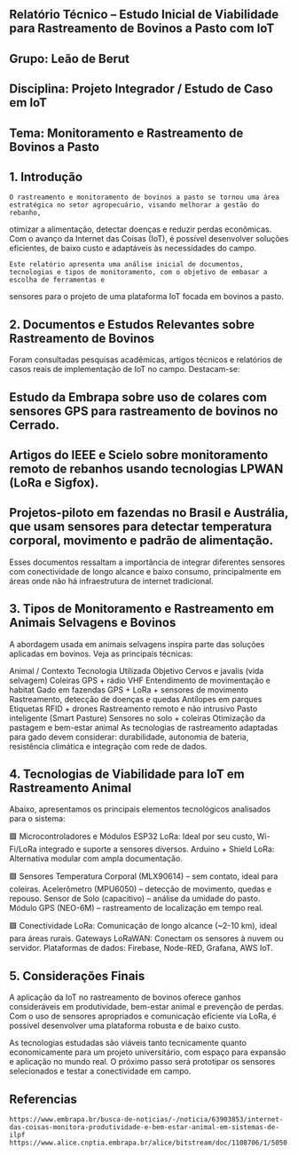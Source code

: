 ## Relatório Técnico – Estudo Inicial de Viabilidade para Rastreamento de Bovinos a Pasto com IoT
## Grupo: Leão de Berut
## Disciplina: Projeto Integrador / Estudo de Caso em IoT
## Tema: Monitoramento e Rastreamento de Bovinos a Pasto

## 1. Introdução
    O rastreamento e monitoramento de bovinos a pasto se tornou uma área estratégica no setor agropecuário, visando melhorar a gestão do rebanho, 
otimizar a alimentação, detectar doenças e reduzir perdas econômicas. Com o avanço da Internet das Coisas (IoT), é possível desenvolver soluções eficientes,
de baixo custo e adaptáveis às necessidades do campo.

    Este relatório apresenta uma análise inicial de documentos, tecnologias e tipos de monitoramento, com o objetivo de embasar a escolha de ferramentas e 
sensores para o projeto de uma plataforma IoT focada em bovinos a pasto.

## 2. Documentos e Estudos Relevantes sobre Rastreamento de Bovinos
Foram consultadas pesquisas acadêmicas, artigos técnicos e relatórios de casos reais de implementação de IoT no campo. Destacam-se:

  ## Estudo da Embrapa sobre uso de colares com sensores GPS para rastreamento de bovinos no Cerrado.
  ## Artigos do IEEE e Scielo sobre monitoramento remoto de rebanhos usando tecnologias LPWAN (LoRa e Sigfox).
  ## Projetos-piloto em fazendas no Brasil e Austrália, que usam sensores para detectar temperatura corporal, movimento e padrão de alimentação.

Esses documentos ressaltam a importância de integrar diferentes sensores com conectividade de longo alcance e baixo consumo,
principalmente em áreas onde não há infraestrutura de internet tradicional.

## 3. Tipos de Monitoramento e Rastreamento em Animais Selvagens e Bovinos
A abordagem usada em animais selvagens inspira parte das soluções aplicadas em bovinos. Veja as principais técnicas:

Animal / Contexto	Tecnologia Utilizada	Objetivo
Cervos e javalis (vida selvagem)	Coleiras GPS + rádio VHF	Entendimento de movimentação e habitat
Gado em fazendas	GPS + LoRa + sensores de movimento	Rastreamento, detecção de doenças e quedas
Antílopes em parques	Etiquetas RFID + drones	Rastreamento remoto e não intrusivo
Pasto inteligente (Smart Pasture)	Sensores no solo + coleiras	Otimização da pastagem e bem-estar animal
As tecnologias de rastreamento adaptadas para gado devem considerar: durabilidade, autonomia de bateria, resistência climática e integração com rede de dados.

## 4. Tecnologias de Viabilidade para IoT em Rastreamento Animal
Abaixo, apresentamos os principais elementos tecnológicos analisados para o sistema:

🟩 Microcontroladores e Módulos
ESP32 LoRa: Ideal por seu custo, Wi-Fi/LoRa integrado e suporte a sensores diversos.
Arduino + Shield LoRa: Alternativa modular com ampla documentação.

🟩 Sensores
Temperatura Corporal (MLX90614) – sem contato, ideal para coleiras.
Acelerômetro (MPU6050) – detecção de movimento, quedas e repouso.
Sensor de Solo (capacitivo) – análise da umidade do pasto.
Módulo GPS (NEO-6M) – rastreamento de localização em tempo real.

🟩 Conectividade
LoRa: Comunicação de longo alcance (~2-10 km), ideal para áreas rurais.
Gateways LoRaWAN: Conectam os sensores à nuvem ou servidor.
Plataformas de dados: Firebase, Node-RED, Grafana, AWS IoT.

## 5. Considerações Finais
A aplicação da IoT no rastreamento de bovinos oferece ganhos consideráveis em produtividade, bem-estar animal e prevenção de perdas. Com o uso de sensores apropriados e comunicação eficiente via LoRa, é possível desenvolver uma plataforma robusta e de baixo custo.

As tecnologias estudadas são viáveis tanto tecnicamente quanto economicamente para um projeto universitário, com espaço para expansão e aplicação no mundo real. O próximo passo será prototipar os sensores selecionados e testar a conectividade em campo.

## Referencias
    https://www.embrapa.br/busca-de-noticias/-/noticia/63903853/internet-das-coisas-monitora-produtividade-e-bem-estar-animal-em-sistemas-de-ilpf
    https://www.alice.cnptia.embrapa.br/alice/bitstream/doc/1108706/1/5050.pdf



